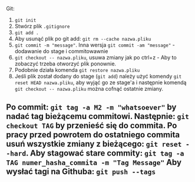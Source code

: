 Git:

1. `git init`
2. Stwórz plik `.gitignore`
3. `git add .`
4. Aby usunąć plik po git add: `git rm --cache nazwa.pliku`
5. `git commit -m "message"`. Inna wersja `git commit -am "message"` - dodawanie do stage i
   commitowawnie
6. `git checkout -- nazwa.pliku`, usuwa zmiany jak po ctrl+z - Aby to zobaczyć trzeba otworzyć plik
   ponownie.
7. Podobnie działa komenda `git restore nazwa.pliku`
8. Jeśli plik został dodany do stage (`git add`) należy użyć komendy `git reset HEAD nazwa.pliku`,
   aby wyjąć go ze
   stage'a
   i następnie
   komendą `git checkout -- nazwa.pliku` można cofnąć ostatnie zmiany.

Po commit: `git tag -a M2 -m "whatsoever"` by nadać tag bieżącemu commitowi.
Następnie:
`git checkout TAG` by przenieść się do commita. Po pracy przed powrotem do ostatniego
commita usuń wszystkie zmiany z bieżącego: `git reset --hard`.
Aby stagować stare commity:
`git tag -a TAG numer_hasha_commita -m "Tag Message"`
Aby wysłać tagi na Githuba:
`git push --tags`
---

